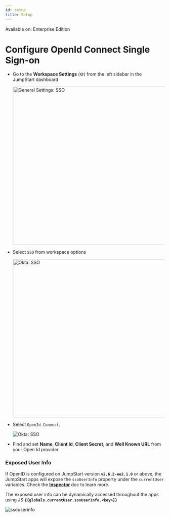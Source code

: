 ```yaml
---
id: setup
title: Setup
---
```


<div className='badge badge--primary heading-badge'>Available on: Enterprise Edition</div>

# Configure OpenId Connect Single Sign-on


- Go to the **Workspace Settings** (⚙️) from the left sidebar in the JumpStart dashboard
  <div style={{textAlign: 'center'}}>

  <img className="screenshot-full" src="/img/sso/general/workside2.png" alt="General Settings: SSO" width="500"/>

  </div>

- Select `SSO` from workspace options
  <div style={{textAlign: 'center'}}>

  <img className="screenshot-full" src="/img/sso/okta/sso2.png" alt="Okta: SSO" width="500"/> 

  </div>

- Select `OpenId Connect`.
  <div style={{textAlign: 'center'}}>

  <img className="screenshot-full" src="/img/sso/openid/openid.png" alt="Okta: SSO" /> 

  </div>

- Find and set **Name**, **Client Id**, **Client Secret**, and **Well Known URL** from your Open Id provider.

### Exposed User Info

If OpenID is configured on JumpStart version **`v2.6.2-ee2.1.0`** or above, the JumpStart apps will expose the `ssoUserInfo` property under the `currentUser` variables. Check the **[Inspector](/docs/app-builder/left-sidebar#inspector)** doc to learn more.

The exposed user info can be dynamically accessed throughout the apps using JS **`{{globals.currentUser.ssoUserInfo.<key>}}`**

<div style={{textAlign: 'center'}}>

<img className="screenshot-full" src="/img/sso/openid/ssouserinfo.png" alt="ssouserinfo" /> 

</div>